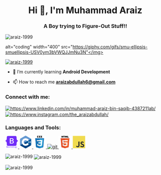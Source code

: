 <h1 align="center">Hi 👋, I'm Muhammad Araiz</h1>
<h3 align="center">A Boy trying to Figure-Out Stuff!!</h3>

<p align="left"> <img src="https://komarev.com/ghpvc/?username=araiz-1999&label=Profile%20views&color=0e75b6&style=flat" alt="araiz-1999" /> </p>

<img align="right"> alt="coding" width="400" src="https://giphy.com/gifs/smu-ellipsis-smuellipsis-USV0ym3bVWQJJmNu3N"</img>

<p align="left"> <a href="https://github.com/ryo-ma/github-profile-trophy"><img src="https://github-profile-trophy.vercel.app/?username=araiz-1999" alt="araiz-1999" /></a> </p>

- 🌱 I’m currently learning **Android Development**

- 📫 How to reach me **araizabdullah6@gmail.com**

<h3 align="left">Connect with me:</h3>
<p align="left">
<a href="https://linkedin.com/in/https://www.linkedin.com/in/muhammad-araiz-bin-saqib-4387211ab/" target="blank"><img align="center" src="https://cdn.jsdelivr.net/npm/simple-icons@3.0.1/icons/linkedin.svg" alt="https://www.linkedin.com/in/muhammad-araiz-bin-saqib-4387211ab/" height="30" width="40" /></a>
<a href="https://instagram.com/https://www.instagram.com/the_araizabdullah/" target="blank"><img align="center" src="https://cdn.jsdelivr.net/npm/simple-icons@3.0.1/icons/instagram.svg" alt="https://www.instagram.com/the_araizabdullah/" height="30" width="40" /></a>
</p>

<h3 align="left">Languages and Tools:</h3>
<p align="left"> <a href="https://getbootstrap.com" target="_blank"> <img src="https://raw.githubusercontent.com/devicons/devicon/master/icons/bootstrap/bootstrap-plain-wordmark.svg" alt="bootstrap" width="40" height="40"/> </a> <a href="https://www.w3schools.com/cpp/" target="_blank"> <img src="https://raw.githubusercontent.com/devicons/devicon/master/icons/cplusplus/cplusplus-original.svg" alt="cplusplus" width="40" height="40"/> </a> <a href="https://www.w3schools.com/css/" target="_blank"> <img src="https://raw.githubusercontent.com/devicons/devicon/master/icons/css3/css3-original-wordmark.svg" alt="css3" width="40" height="40"/> </a> <a href="https://git-scm.com/" target="_blank"> <img src="https://www.vectorlogo.zone/logos/git-scm/git-scm-icon.svg" alt="git" width="40" height="40"/> </a> <a href="https://www.w3.org/html/" target="_blank"> <img src="https://raw.githubusercontent.com/devicons/devicon/master/icons/html5/html5-original-wordmark.svg" alt="html5" width="40" height="40"/> </a> <a href="https://developer.mozilla.org/en-US/docs/Web/JavaScript" target="_blank"> <img src="https://raw.githubusercontent.com/devicons/devicon/master/icons/javascript/javascript-original.svg" alt="javascript" width="40" height="40"/> </a> </p>

<p><img align="left" src="https://github-readme-stats.vercel.app/api/top-langs?username=araiz-1999&show_icons=true&locale=en&layout=compact" alt="araiz-1999" /></p>

<p>&nbsp;<img align="center" src="https://github-readme-stats.vercel.app/api?username=araiz-1999&show_icons=true&locale=en" alt="araiz-1999" /></p>

<p><img align="center" src="https://github-readme-streak-stats.herokuapp.com/?user=araiz-1999&" alt="araiz-1999" /></p>

